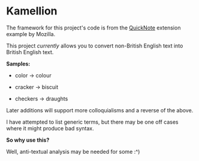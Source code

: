 # Kamellion

The framework for this project's code is from the <a href="https://github.com/mdn/webextensions-examples/tree/master/quicknote">QuickNote</a> extension example by Mozilla.

This project *currently* allows you to convert non-British English text into British English text.

**Samples:**

  - color -> colour
  
  - cracker -> biscuit
  
  - checkers -> draughts
  
  
Later additions will support more colloquialisms and a reverse of the above.

I have attempted to list generic terms, but there may be one off cases where it might produce bad syntax.

**So why use this?**

Well, anti-textual analysis may be needed for some :^)
